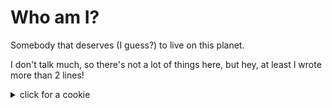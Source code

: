 # Who am I? 
Somebody that deserves (I guess?) to live on this planet.

I don't talk much, so there's not a lot of things here, but hey, at least I wrote more than 2 lines!


<details>
  <summary>click for a cookie</summary>
<sub>jk</sub>
  
![Views](https://count.getloli.com/get/@Rapougnac?theme=gelbooru)
</details>
